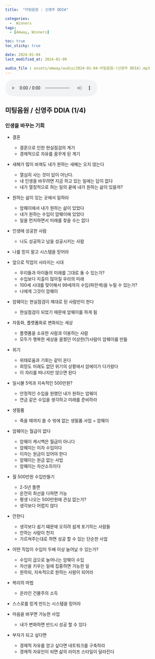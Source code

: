 ```yaml
---
title:  "미팅음원 : 신영주 DDIA" 

categories:
  -  Winners
tags:
  - [Amway, Winners]

toc: true
toc_sticky: true

date: 2024-01-04
last_modified_at: 2024-01-09

audio_file : assets/amway/audio/2024-01-04-미팅음원-(신영주 DDIA).mp3
---
```



<audio src="{{ page.audio_file | relative_url }}" controls loop></audio>


## 미팅음원 / 신영주 DDIA (1/4)
### 인생을 바꾸는 기회 
+ 결혼
  - 결혼으로 인한 현실점검의 계기
  - 경제적으로 자유를 꿈꾸게 된 계기

+ 새해가 많이 바껴도 내가 원하는 새해는 오지 않는다
  - 열심히 사는 것이 답이 아닌다.
  - 내 인생을 바꾸려면 지금 하고 있는 일에는 답이 없다
  - 내가 열정적으로 하는 일의 끝에 내가 원하는 삶이 있을까?

+ 원하는 삶이 있는 곳에서 일하라
  - 암웨이에서 내가 원하는 삶이 있었다
  - 내가 원하는 수입이 암웨이에 있었다
  - 일을 먼저하면서 미래를 찾을 수는 없다

+ 인생에 성공한 사람
  - 나도 성공하고 남을 성공시키는 사람

+ 나를 믿지 말고 시스템을 믿어라

+ 앞으로 직업이 사라지는 시대
  - 우리들과 아이들의 미래를 그대로 둘 수 있는가?
  - 수입보다 지출이 많아질 우리의 미래
  - 100세 시대를 맞이해서 99세까지 수입(파란색)을 누릴 수 있는가?
  - 나에게 그것이 암웨이

+ 암웨이는 현실점검이 제대로 된 사람만이 한다
  - 현실점검이 되었기 때문에 암웨이를 하게 됨

+ 자동화, 플랫폼화로 변화되는 세상
  - 플랫폼을 소유한 사람과 이용하는 사람
  - 모두가 행복한 세상을 꿈꿨던 이상한(?)사람이 암웨이를 만듦

+ 위기
  - 위태로움과 기회는 같이 온다
  - 희망도 미래도 없던 위기의 상황에서 암에이가 다가왔다
  - 이 자리를 떠나지만 않으면 된다

+ 일시불 5억과 지속적인 500만원?
  - 안정적인 수입을 원했던 내가 원하는 암웨이
  - 연금 같은 수입을 생각하고 미래를 준비하라

+ 생필품
  - 죽을 때까지 쓸 수 밖에 없는 생필품 사업 = 암웨이

+ 암웨이는 월급이 없다
  - 암웨이 캐시백은 월급이 아니다
  - 암웨이는 이자 수입이다
  - 이자는 원금이 있어야 한다
  - 암웨이는 원금 없는 사업
  - 암웨이는 자산소득이다

+ 월 500만원 수입만들기
  - 2-5년 플랜
  - 온전히 최선을 다하면 가능
  - 평생 나오는 500만원에 관심 없는가?
  - 생각보다 어렵지 않다

+ 안한다
  - 생각보다 쉽기 떄문에 오히려 쉽게 포기하는 사람들
  - 안하는 사람이 천지
  - 가르쳐주는대로 하면 성공 할 수 있는 단순한 사업

+ 어떤 직업이 수입이 두배 이상 늘어날 수 있는가?
  - 수입이 곱으로 늘어나는 암웨이 수입
  - 자산을 키우는 일에 집중하면 가능한 일
  - 원하되, 지속적으로 원하는 사람이 되어라

+ 복리의 마법
  - 온라인 건물주의 소득

+ 스스로를 믿게 만드는 시스템을 믿어라

+ 마음을 바꾸면 가능한 사업
  - 내가 변화하면 반드시 성공 할 수 있다

+ 부자가 되고 싶다면
  - 경제적 자유를 얻고 싶다면 네트워크를 구축하라
  - 경제적 자유인이 되면 삶의 라이프 스타일이 달라진다